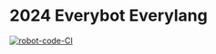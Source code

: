 # 2024 Everybot Everylang
[![robot-code-CI](https://github.com/Autumn-Ou/2024-Everybot/actions/workflows/robot-code-CI.yml/badge.svg)](https://github.com/Autumn-Ou/2024-Everybot/actions/workflows/robot-code-CI.yml)

